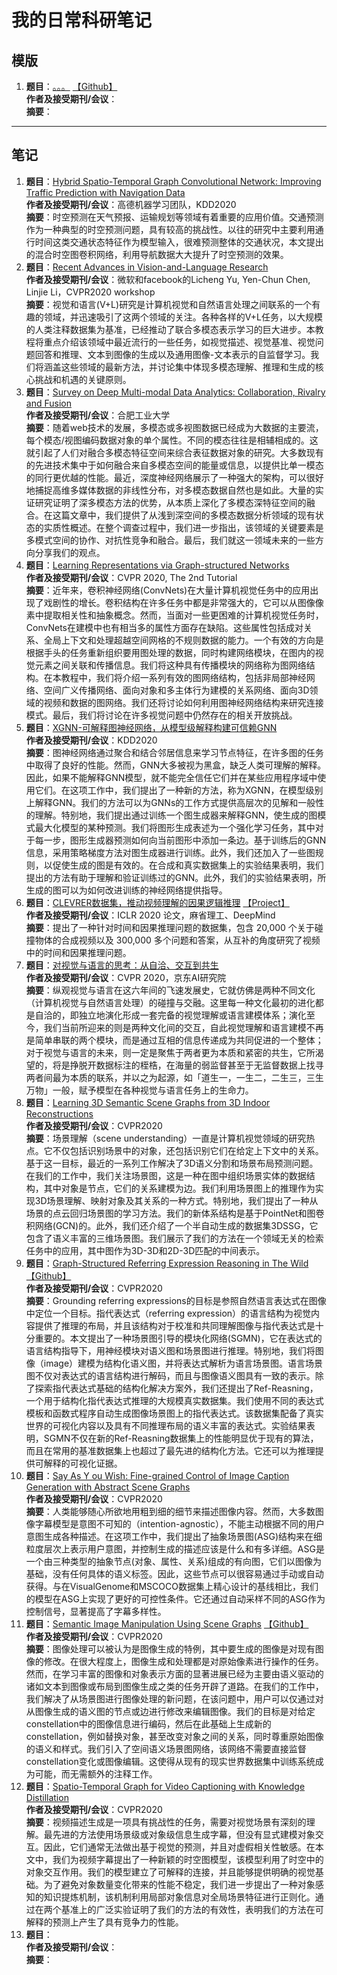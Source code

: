 # 我的日常科研笔记

## 模版
1. **题目**：[。。。]() [【Github】]()  
  **作者及接受期刊/会议**：  
  **摘要**：

---

## 笔记
1. **题目**：[Hybrid Spatio-Temporal Graph Convolutional Network: Improving Traffic Prediction with Navigation Data](https://arxiv.org/abs/2006.12715)  
  **作者及接受期刊/会议**：高德机器学习团队，KDD2020  
  **摘要**：时空预测在天气预报、运输规划等领域有着重要的应用价值。交通预测作为一种典型的时空预测问题，具有较高的挑战性。以往的研究中主要利用通行时间这类交通状态特征作为模型输入，很难预测整体的交通状况，本文提出的混合时空图卷积网络，利用导航数据大大提升了时空预测的效果。  
2. **题目**：[Recent Advances in Vision-and-Language Research](https://rohit497.github.io/Recent-Advances-in-Vision-and-Language-Research/)  
  **作者及接受期刊/会议**：微软和facebook的Licheng Yu, Yen-Chun Chen, Linjie Li，CVPR2020 workshop  
  **摘要**：视觉和语言(V+L)研究是计算机视觉和自然语言处理之间联系的一个有趣的领域，并迅速吸引了这两个领域的关注。各种各样的V+L任务，以大规模的人类注释数据集为基准，已经推动了联合多模态表示学习的巨大进步。本教程将重点介绍该领域中最近流行的一些任务，如视觉描述、视觉基准、视觉问题回答和推理、文本到图像的生成以及通用图像-文本表示的自监督学习。我们将涵盖这些领域的最新方法，并讨论集中体现多模态理解、推理和生成的核心挑战和机遇的关键原则。
3. **题目**：[Survey on Deep Multi-modal Data Analytics: Collaboration, Rivalry and Fusion](https://arxiv.org/abs/2006.08159)  
  **作者及接受期刊/会议**：合肥工业大学  
  **摘要**：随着web技术的发展，多模态或多视图数据已经成为大数据的主要流，每个模态/视图编码数据对象的单个属性。不同的模态往往是相辅相成的。这就引起了人们对融合多模态特征空间来综合表征数据对象的研究。大多数现有的先进技术集中于如何融合来自多模态空间的能量或信息，以提供比单一模态的同行更优越的性能。最近，深度神经网络展示了一种强大的架构，可以很好地捕捉高维多媒体数据的非线性分布，对多模态数据自然也是如此。大量的实证研究证明了深多模态方法的优势，从本质上深化了多模态深特征空间的融合。在这篇文章中，我们提供了从浅到深空间的多模态数据分析领域的现有状态的实质性概述。在整个调查过程中，我们进一步指出，该领域的关键要素是多模式空间的协作、对抗性竞争和融合。最后，我们就这一领域未来的一些方向分享我们的观点。  
4. **题目**：[Learning Representations via Graph-structured Networks](https://xiaolonw.github.io/graphnnv2/)  
  **作者及接受期刊/会议**：CVPR 2020, The 2nd Tutorial  
  **摘要**：近年来，卷积神经网络(ConvNets)在大量计算机视觉任务中的应用出现了戏剧性的增长。卷积结构在许多任务中都是非常强大的，它可以从图像像素中提取相关性和抽象概念。然而，当面对一些更困难的计算机视觉任务时，ConvNets在建模中也有相当多的属性方面存在缺陷。这些属性包括成对关系、全局上下文和处理超越空间网格的不规则数据的能力。一个有效的方向是根据手头的任务重新组织要用图处理的数据，同时构建网络模块，在图内的视觉元素之间关联和传播信息。我们将这种具有传播模块的网络称为图网络结构。在本教程中，我们将介绍一系列有效的图网络结构，包括非局部神经网络、空间广义传播网络、面向对象和多主体行为建模的关系网络、面向3D领域的视频和数据的图网络。我们还将讨论如何利用图神经网络结构来研究连接模式。最后，我们将讨论在许多视觉问题中仍然存在的相关开放挑战。 
5. **题目**：[XGNN-可解释图神经网络，从模型级解释构建可信赖GNN](https://xiaolonw.github.io/graphnnv2/)  
  **作者及接受期刊/会议**：KDD2020  
  **摘要**：图神经网络通过聚合和结合邻居信息来学习节点特征，在许多图的任务中取得了良好的性能。然而，GNN大多被视为黑盒，缺乏人类可理解的解释。因此，如果不能解释GNN模型，就不能完全信任它们并在某些应用程序域中使用它们。在这项工作中，我们提出了一种新的方法，称为XGNN，在模型级别上解释GNN。我们的方法可以为GNNs的工作方式提供高层次的见解和一般性的理解。特别地，我们提出通过训练一个图生成器来解释GNN，使生成的图模式最大化模型的某种预测。我们将图形生成表述为一个强化学习任务，其中对于每一步，图形生成器预测如何向当前图形中添加一条边。基于训练后的GNN信息，采用策略梯度方法对图生成器进行训练。此外，我们还加入了一些图规则，以促使生成的图是有效的。在合成和真实数据集上的实验结果表明，我们提出的方法有助于理解和验证训练过的GNN。此外，我们的实验结果表明，所生成的图可以为如何改进训练的神经网络提供指导。
6. **题目**：[CLEVRER数据集，推动视频理解的因果逻辑推理](https://arxiv.org/abs/1910.01442) [【Project】](http://clevrer.csail.mit.edu/)  
  **作者及接受期刊/会议**：ICLR 2020 论文，麻省理工、DeepMind  
  **摘要**：提出了一种针对时间和因果推理问题的数据集，包含 20,000 个关于碰撞物体的合成视频以及 300,000 多个问题和答案，从互补的角度研究了视频中的时间和因果推理问题。
7. **题目**：[对视觉与语言的思考：从自洽、交互到共生](https://github.com/JDAI-CV/image-captioning)  
  **作者及接受期刊/会议**：CVPR 2020，京东AI研究院  
  **摘要**：纵观视觉与语言在这六年间的飞速发展史，它就仿佛是两种不同文化（计算机视觉与自然语言处理）的碰撞与交融。这里每一种文化最初的进化都是自洽的，即独立地演化形成一套完备的视觉理解或语言建模体系；演化至今，我们当前所迎来的则是两种文化间的交互，自此视觉理解和语言建模不再是简单串联的两个模块，而是通过互相的信息传递成为共同促进的一个整体；对于视觉与语言的未来，则一定是聚焦于两者更为本质和紧密的共生，它所渴望的，将是挣脱开数据标注的桎梏，在海量的弱监督甚至于无监督数据上找寻两者间最为本质的联系，并以之为起源，如「道生一，一生二，二生三，三生万物」一般，赋予模型在各种视觉与语言任务上的生命力。
8. **题目**：[Learning 3D Semantic Scene Graphs from 3D Indoor Reconstructions](https://arxiv.org/pdf/2004.03967.pdf)  
  **作者及接受期刊/会议**：CVPR2020  
  **摘要**：场景理解（scene understanding）一直是计算机视觉领域的研究热点。它不仅包括识别场景中的对象，还包括识别它们在给定上下文中的关系。基于这一目标，最近的一系列工作解决了3D语义分割和场景布局预测问题。在我们的工作中，我们关注场景图，这是一种在图中组织场景实体的数据结构，其中对象是节点，它们的关系建模为边。我们利用场景图上的推理作为实现3D场景理解、映射对象及其关系的一种方式。特别地，我们提出了一种从场景的点云回归场景图的学习方法。我们的新体系结构是基于PointNet和图卷积网络(GCN)的。此外，我们还介绍了一个半自动生成的数据集3DSSG，它包含了语义丰富的三维场景图。我们展示了我们的方法在一个领域无关的检索任务中的应用，其中图作为3D-3D和2D-3D匹配的中间表示。
9. **题目**：[Graph-Structured Referring Expression Reasoning in The Wild](https://arxiv.org/pdf/2004.08814.pdf) [【Github】](https://github.com/sibeiyang/sgmn)    
  **作者及接受期刊/会议**：CVPR2020  
  **摘要**：Grounding referring expressions的目标是参照自然语言表达式在图像中定位一个目标。指代表达式（referring expression）的语言结构为视觉内容提供了推理的布局，并且该结构对于校准和共同理解图像与指代表达式是十分重要的。本文提出了一种场景图引导的模块化网络(SGMN)，它在表达式的语言结构指导下，用神经模块对语义图和场景图进行推理。特别地，我们将图像（image）建模为结构化语义图，并将表达式解析为语言场景图。语言场景图不仅对表达式的语言结构进行解码，而且与图像语义图具有一致的表示。除了探索指代表达式基础的结构化解决方案外，我们还提出了Ref-Reasning，一个用于结构化指代表达式推理的大规模真实数据集。我们使用不同的表达式模板和函数式程序自动生成图像场景图上的指代表达式。该数据集配备了真实世界的可视化内容以及具有不同推理布局的语义丰富的表达式。实验结果表明，SGMN不仅在新的Ref-Reasning数据集上的性能明显优于现有的算法，而且在常用的基准数据集上也超过了最先进的结构化方法。它还可以为推理提供可解释的可视化证据。
10. **题目**：[Say As Y ou Wish: Fine-grained Control of Image Caption Generation with Abstract Scene Graphs](https://arxiv.org/pdf/2003.00387.pdf)  
  **作者及接受期刊/会议**：CVPR2020  
  **摘要**：人类能够随心所欲地用粗到细的细节来描述图像内容。然而，大多数图像字幕模型是意图不可知的（intention-agnostic），不能主动根据不同的用户意图生成各种描述。在这项工作中，我们提出了抽象场景图(ASG)结构来在细粒度层次上表示用户意图，并控制生成的描述应该是什么和有多详细。ASG是一个由三种类型的抽象节点(对象、属性、关系)组成的有向图，它们以图像为基础，没有任何具体的语义标签。因此，这些节点可以很容易通过手动或自动获得。与在VisualGenome和MSCOCO数据集上精心设计的基线相比，我们的模型在ASG上实现了更好的可控性条件。它还通过自动采样不同的ASG作为控制信号，显著提高了字幕多样性。
11. **题目**：[Semantic Image Manipulation Using Scene Graphs](https://www.researchgate.net/publication/340523427_Semantic_Image_Manipulation_Using_Scene_Graphs) [【Github】](https://he-dhamo.github.io/SIMSG/)  
  **作者及接受期刊/会议**：CVPR2020  
  **摘要**：图像处理可以被认为是图像生成的特例，其中要生成的图像是对现有图像的修改。在很大程度上，图像生成和处理都是对原始像素进行操作的任务。然而，在学习丰富的图像和对象表示方面的显著进展已经为主要由语义驱动的诸如文本到图像或布局到图像生成之类的任务开辟了道路。在我们的工作中，我们解决了从场景图进行图像处理的新问题，在该问题中，用户可以仅通过对从图像生成的语义图的节点或边进行修改来编辑图像。我们的目标是对给定constellation中的图像信息进行编码，然后在此基础上生成新的constellation，例如替换对象，甚至改变对象之间的关系，同时尊重原始图像的语义和样式。我们引入了空间语义场景图网络，该网络不需要直接监督constellation变化或图像编辑。这使得从现有的现实世界数据集中训练系统成为可能，而无需额外的注释工作。
12. **题目**：[Spatio-Temporal Graph for Video Captioning with Knowledge Distillation](https://arxiv.org/pdf/2003.13942.pdf)  
  **作者及接受期刊/会议**：CVPR2020  
  **摘要**：视频描述生成是一项具有挑战性的任务，需要对视觉场景有深刻的理解。最先进的方法使用场景级或对象级信息生成字幕，但没有显式建模对象交互。因此，它们通常无法做出基于视觉的预测，并且对虚假相关性敏感。在本文中，我们为视频字幕提出了一种新颖的时空图模型，该模型利用了时空中的对象交互作用。我们的模型建立了可解释的连接，并且能够提供明确的视觉基础。为了避免对象数量变化带来的性能不稳定，我们进一步提出了一种对象感知的知识提炼机制，该机制利用局部对象信息对全局场景特征进行正则化。通过在两个基准上的广泛实验证明了我们的方法的有效性，表明我们的方法在可解释的预测上产生了具有竞争力的性能。
13. **题目**：[]()  
  **作者及接受期刊/会议**：  
  **摘要**：
